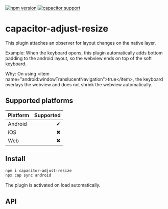 [![npm version](https://badge.fury.io/js/capacitor-adjust-resize.svg)](https://badge.fury.io/js/capacitor-adjust-resize)
[![capacitor support](https://img.shields.io/badge/capacitor%20support-v7-brightgreen?logo=capacitor)](https://capacitorjs.com/)

# capacitor-adjust-resize

This plugin attaches an observer for layout changes on the native layer.

Example: When the keyboard opens, this plugin automatically adds bottom padding to the android layout, so the webview ends on top of the soft keyboard.

Why: On using <item name=\"android:windowTranslucentNavigation\">true<\/item>, the keyboard overlays the webview and does not shrink the webview automatically.

## Supported platforms

| Platform | Supported |
| -------- | --------: |
| Android  |         ✔ |
| iOS      |         ✖ |
| Web      |         ✖ |

## Install

```bash
npm i capacitor-adjust-resize
npx cap sync android
```

The plugin is activated on load automatically.

## API

<docgen-index>



</docgen-index>

<docgen-api>
<!--Update the source file JSDoc comments and rerun docgen to update the docs below-->



</docgen-api>

